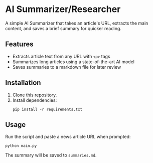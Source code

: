 # AI Summarizer/Researcher

A simple AI Summarizer that takes an article's URL, extracts the main content, and saves a brief summary for quicker reading.

## Features

- Extracts article text from any URL with `<p>` tags
- Summarizes long articles using a state-of-the-art AI model
- Saves summaries to a markdown file for later review

## Installation

1. Clone this repository.
2. Install dependencies:
   ```
   pip install -r requirements.txt
   ```

## Usage

Run the script and paste a news article URL when prompted:

```
python main.py
```

The summary will be saved to `summaries.md`.
